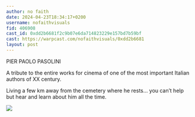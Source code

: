 ```yaml
---
author: no faith
date: 2024-04-23T18:34:17+0200
username: nofaithvisuals
fid: 406908
cast_id: 0xdd2b6681f2c9b07e6da714823229e157bd7b59bf
cast: https://warpcast.com/nofaithvisuals/0xdd2b6681
layout: post
---
```

PIER PAOLO PASOLINI  
  
A tribute to the entire works for cinema of one of the most important Italian authors of XX century.  
  
Living a few km away from the cemetery where he rests… you can’t help but hear and learn about him all the time.  

![](https://imagedelivery.net/BXluQx4ige9GuW0Ia56BHw/ea6c586c-3236-4886-6890-b7aa05386600/original)